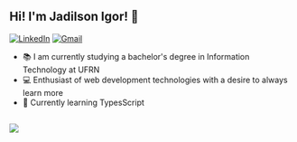 ## Hi! I'm Jadilson Igor! 👋


[![LinkedIn](https://img.shields.io/badge/LinkedIn-0077B5?style=for-the-badge&logo=linkedin&logoColor=white)](https://www.linkedin.com/in/jadilsonigor/)
[![Gmail](https://img.shields.io/badge/Gmail-ce3d37?style=for-the-badge&logo=gmail&logoColor=white)](mailto:jadilsonigor@gmail.com)

<ul> 
  <li>📚 I am currently studying a bachelor's degree in Information Technology at UFRN</li>
  <li>💻 Enthusiast of web development technologies with a desire to always learn more</li>
  <li>📘 Currently learning TypesScript</li>
</ul>

##

<!-- <img src="https://github-readme-stats.vercel.app/api?username=Jahomme&show_icons=true&theme=radical"> -->
<img src="https://github-readme-stats.vercel.app/api/top-langs/?username=Jahomme&size_weight=0.5&count_weight=0.5&theme=radical&layout=compact">



